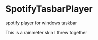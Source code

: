 # SpotifyTasbarPlayer
spotify player for windows taskbar

This is a rainmeter skin I threw together

